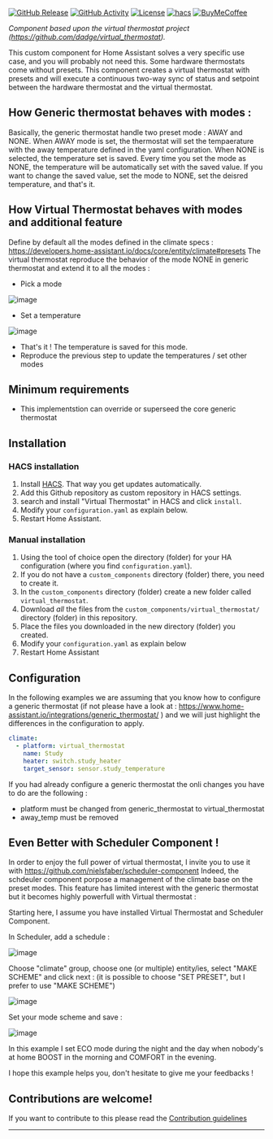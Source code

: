 [![GitHub Release][releases-shield]][releases]
[![GitHub Activity][commits-shield]][commits]
[![License][license-shield]](LICENSE)
[![hacs][hacsbadge]][hacs]
[![BuyMeCoffee][buymecoffeebadge]][buymecoffee]


_Component based upon the virtual thermostat project (https://github.com/dadge/virtual_thermostat)._

This custom component for Home Assistant solves a very specific use case, and you will probably not need this.
Some hardware thermostats come without presets. This component creates a virtual thermostat with presets and will
execute a continuous two-way sync of status and setpoint between the hardware thermostat and the virtual thermostat.

## How Generic thermostat behaves with modes :
Basically, the generic thermostat handle two preset mode : AWAY and NONE.
When AWAY mode is set, the thermostat will set the tempaerature with the away temperature defined in the yaml configuration.
When NONE is selected, the temperature set is saved. Every time you set the mode as NONE, the temperature will be automatically set with the saved value. If you want to change the saved value, set the mode to NONE, set the deisred temperature, and that's it.

## How Virtual Thermostat behaves with modes and additional feature
Define by default all the modes defined in the climate specs : https://developers.home-assistant.io/docs/core/entity/climate#presets
The virtual thermostat reproduce the behavior of the mode NONE in generic thermostat and extend it to all the modes :
* Pick a mode

![image](https://user-images.githubusercontent.com/1717155/119150574-dd6c2680-ba4e-11eb-80bb-a1164b0b9df4.png)

* Set a temperature

![image](https://user-images.githubusercontent.com/1717155/119150718-012f6c80-ba4f-11eb-9913-7c320bdce8cc.png)

* That's it ! The temperature is saved for this mode.
* Reproduce the previous step to update the temperatures / set other modes


## Minimum requirements

* This implementstion can override or superseed the core generic thermostat

## Installation

### HACS installation

1. Install [HACS](https://hacs.xyz/). That way you get updates automatically.
2. Add this Github repository as custom repository in HACS settings.
3. search and install "Virtual Thermostat" in HACS and click `install`.
4. Modify your `configuration.yaml` as explain below.
5. Restart Home Assistant.

### Manual installation

1. Using the tool of choice open the directory (folder) for your HA configuration (where you find `configuration.yaml`).
2. If you do not have a `custom_components` directory (folder) there, you need to create it.
3. In the `custom_components` directory (folder) create a new folder called `virtual_thermostat`.
4. Download _all_ the files from the `custom_components/virtual_thermostat/` directory (folder) in this repository.
5. Place the files you downloaded in the new directory (folder) you created.
6. Modify your `configuration.yaml` as explain below
7. Restart Home Assistant

## Configuration

In the following examples we are assuming that you know how to configure a generic thermostat (if not please have a look at : https://www.home-assistant.io/integrations/generic_thermostat/ ) and we will just highlight the differences in the configuration to apply.

```yaml
climate:
  - platform: virtual_thermostat
    name: Study
    heater: switch.study_heater
    target_sensor: sensor.study_temperature
```

If you had already configure a generic thermostat the onli changes you have to do are the following :
* platform must be changed from generic_thermostat to virtual_thermostat
* away_temp must be removed

## Even Better with Scheduler Component !

In order to enjoy the full power of virtual thermostat, I invite you to use it with https://github.com/nielsfaber/scheduler-component
Indeed, the schdeuler component porpose a management of the climate base on the preset modes. This feature has limited interest with the generic thermostat but it becomes highly powerfull with Virtual thermostat :

Starting here, I assume you have installed Virtual Thermostat and Scheduler Component.

In Scheduler, add a schedule :

![image](https://user-images.githubusercontent.com/1717155/119146454-ee1a9d80-ba4a-11eb-80ae-3074c3511830.png)

Choose "climate" group, choose one (or multiple) entity/ies, select "MAKE SCHEME" and click next :
(it is possible to choose "SET PRESET", but I prefer to use "MAKE SCHEME")

![image](https://user-images.githubusercontent.com/1717155/119147210-aa746380-ba4b-11eb-8def-479a741c0ba7.png)

Set your mode scheme and save :

![image](https://user-images.githubusercontent.com/1717155/119147784-2f5f7d00-ba4c-11eb-9de4-5e62ff5e71a8.png)

In this example I set ECO mode during the night and the day when nobody's at home BOOST in the morning and COMFORT in the evening.


I hope this example helps you, don't hesitate to give me your feedbacks !

## Contributions are welcome!

If you want to contribute to this please read the [Contribution guidelines](CONTRIBUTING.md)

***

[integration_blueprint]: https://github.com/custom-components/integration_blueprint
[simple_thermostat]: https://github.com/dadge/simple_thermostat
[buymecoffee]: https://www.buymeacoffee.com/dadge
[buymecoffeebadge]: https://img.shields.io/badge/Buy%20me%20a%20beer-%245-orange?style=for-the-badge&logo=buy-me-a-beer
[commits-shield]: https://img.shields.io/github/commit-activity/y/dadge/simple_thermostat.svg?style=for-the-badge
[commits]: https://github.com/dadge/simple_thermostat/commits/master
[hacs]: https://github.com/custom-components/hacs
[hacsbadge]: https://img.shields.io/badge/HACS-Custom-orange.svg?style=for-the-badge
[forum-shield]: https://img.shields.io/badge/community-forum-brightgreen.svg?style=for-the-badge
[forum]: https://community.home-assistant.io/
[license-shield]: https://img.shields.io/github/license/dadge/simple_thermostat.svg?style=for-the-badge
[maintenance-shield]: https://img.shields.io/badge/maintainer-Joakim%20Sørensen%20%40ludeeus-blue.svg?style=for-the-badge
[releases-shield]: https://img.shields.io/github/release/dadge/simple_thermostat.svg?style=for-the-badge
[releases]: https://github.com/dadge/simple_thermostat/releases
